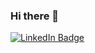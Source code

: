 ### Hi there 👋
<div id="badges">
  <a href="yugorshkov">
    <img src="https://img.shields.io/badge/LinkedIn-blue?logo=linkedin&logoColor=white" alt="LinkedIn Badge"/>
  </a>
</div>
<!--
**yugorshkov/yugorshkov** is a ✨ _special_ ✨ repository because its `README.md` (this file) appears on your GitHub profile.

Here are some ideas to get you started:

- 🔭 I’m currently working on ...
- 🌱 I’m currently learning ...
- 👯 I’m looking to collaborate on ...
- 🤔 I’m looking for help with ...
- 💬 Ask me about ...
- 📫 How to reach me: ...
- 😄 Pronouns: ...
- ⚡ Fun fact: ...
-->
